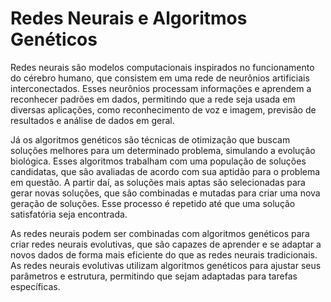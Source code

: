 # Redes Neurais e Algoritmos Genéticos

Redes neurais são modelos computacionais inspirados no funcionamento do cérebro humano, que consistem em uma rede de neurônios artificiais interconectados. Esses neurônios processam informações e aprendem a reconhecer padrões em dados, permitindo que a rede seja usada em diversas aplicações, como reconhecimento de voz e imagem, previsão de resultados e análise de dados em geral.

Já os algoritmos genéticos são técnicas de otimização que buscam soluções melhores para um determinado problema, simulando a evolução biológica. Esses algoritmos trabalham com uma população de soluções candidatas, que são avaliadas de acordo com sua aptidão para o problema em questão. A partir daí, as soluções mais aptas são selecionadas para gerar novas soluções, que são combinadas e mutadas para criar uma nova geração de soluções. Esse processo é repetido até que uma solução satisfatória seja encontrada.

As redes neurais podem ser combinadas com algoritmos genéticos para criar redes neurais evolutivas, que são capazes de aprender e se adaptar a novos dados de forma mais eficiente do que as redes neurais tradicionais. As redes neurais evolutivas utilizam algoritmos genéticos para ajustar seus parâmetros e estrutura, permitindo que sejam adaptadas para tarefas específicas.
